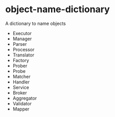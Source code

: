 # object-name-dictionary
A dictionary to name objects 

- Executor
- Manager
- Parser
- Processor
- Translator
- Factory
- Prober
- Probe
- Matcher
- Handler
- Service
- Broker
- Aggregator
- Validator
- Mapper
